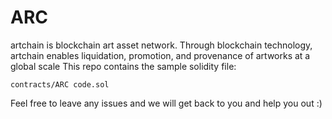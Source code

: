 # ARC
artchain is  blockchain art asset network. Through blockchain technology, artchain enables liquidation, promotion, and provenance of artworks at a global scale
This repo contains the sample solidity file: 
```
contracts/ARC code.sol
```

Feel free to leave any issues and we will get back to you and help you out :) 

